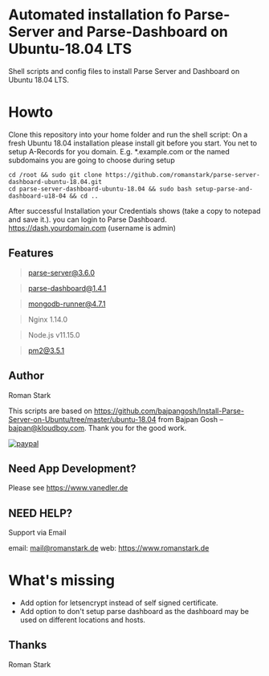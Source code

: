 # Automated installation fo Parse-Server and Parse-Dashboard on Ubuntu-18.04 LTS
Shell scripts and config files to install Parse Server and Dashboard on Ubuntu 18.04 LTS. 

# Howto
Clone this repository into your home folder and run the shell script:
On a fresh Ubuntu 18.04 installation please install git before you start.
You net to setup A-Records for you domain. E.g. *.example.com or the named subdomains you are going to choose during setup

```
cd /root && sudo git clone https://github.com/romanstark/parse-server-dashboard-ubuntu-18.04.git
cd parse-server-dashboard-ubuntu-18.04 && sudo bash setup-parse-and-dashboard-u18-04 && cd ..
```

After successful Installation your Credentials shows (take a copy to notepad and save it.).
you can login to Parse Dashboard. https://dash.yourdomain.com (username is admin)

## Features

> parse-server@3.6.0

> parse-dashboard@1.4.1

> mongodb-runner@4.7.1

> Nginx 1.14.0

> Node.js v11.15.0

> pm2@3.5.1

## Author
Roman Stark 

This scripts are based on https://github.com/bajpangosh/Install-Parse-Server-on-Ubuntu/tree/master/ubuntu-18.04 from Bajpan Gosh – bajpan@kloudboy.com. Thank you for the good work.


[![paypal](https://www.paypalobjects.com/en_US/i/btn/btn_donateCC_LG.gif)](https://paypal.me/romanstark)

## Need App Development?
Please see https://www.vanedler.de



## NEED HELP?

Support via Email

email: mail@romanstark.de
web: https://www.romanstark.de

# What's missing
* Add option for letsencrypt instead of self signed certificate. 
* Add option to don't setup parse dashboard as the dashboard may be used on different locations and hosts.

## Thanks

Roman Stark
